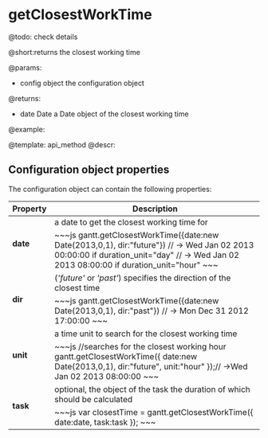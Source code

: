 getClosestWorkTime
=============

@todo: check details

@short:returns the closest working time
	

@params:
- config	object		the configuration object 


@returns: 
- date		Date	a Date object of the closest working time 


@example:

@template:	api_method
@descr:

Configuration object properties
---------------------------------------

The configuration object can contain the following properties:

<table class="list" cellspacing="0" cellpadding="5" border="0">
	<thead>
	<tr>
		<th>
			Property 
		</th>
		<th>
			Description
		</th>
	</tr>
	</thead>
	<tbody>
	<tr>
		<td rowspan=2><b id="date">date</b></td>
        <td>a date to get the closest working time for</td>
    </tr>
    <tr>
		<td colspan=2 style="text-align:left !important; ">
~~~js
gantt.getClosestWorkTime({date:new Date(2013,0,1), dir:"future"})
// -> Wed Jan 02 2013 00:00:00 if duration_unit="day"
// -> Wed Jan 02 2013 08:00:00 if duration_unit="hour"
~~~
		</td>
	</tr>
    <tr>
		<td rowspan=2><b id="dir">dir</b></td>
        <td> (<i>'future'</i> or <i>'past'</i>) specifies the direction of the closest time</td>
    </tr>
    <tr>
		<td colspan=2 style="text-align:left !important; ">
~~~js
gantt.getClosestWorkTime({date:new Date(2013,0,1), dir:"past"})
// -> Mon Dec 31 2012 17:00:00
~~~
		</td>
	</tr>
	<tr>
		<td rowspan=2><b id="unit">unit</b></td>
        <td> a time unit to search for the closest working time</td>
    </tr>
    <tr>
		<td colspan=2 style="text-align:left !important; ">
~~~js
//searches for the closest working hour
gantt.getClosestWorkTime({
	date:new Date(2013,0,1), 
    dir:"future", 
    unit:"hour"
});// ->Wed Jan 02 2013 08:00:00
~~~
		</td>
	</tr>
    <tr>
		<td rowspan=2><b id="unit">task</b></td>
        <td> optional, the object of the task the duration of which should be calculated</td>
    </tr>
    <tr>
		<td colspan=2 style="text-align:left !important; ">
~~~js
var closestTime = gantt.getClosestWorkTime({
	date:date, 
    task:task
});
~~~
		</td>
	</tr>
	</tbody>
</table>

